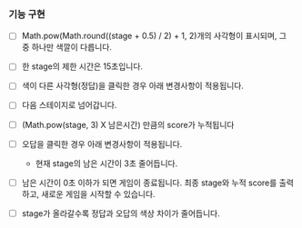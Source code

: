 ### 기능 구현

- [ ] Math.pow(Math.round((stage + 0.5) / 2) + 1, 2)개의 사각형이 표시되며, 그 중 하나만 색깔이 다릅니다.

- [ ] 한 stage의 제한 시간은 15초입니다.

- [ ] 색이 다른 사각형(정답)을 클릭한 경우 아래 변경사항이 적용됩니다.

- [ ] 다음 스테이지로 넘어갑니다.

- [ ] (Math.pow(stage, 3) X 남은시간) 만큼의 score가 누적됩니다

- [ ] 오답을 클릭한 경우 아래 변경사항이 적용됩니다.

  - 현재 stage의 남은 시간이 3초 줄어듭니다.

- [ ] 남은 시간이 0초 이하가 되면 게임이 종료됩니다. 최종 stage와 누적 score를 출력하고, 새로운 게임을 시작할 수 있습니다.

- [ ] stage가 올라갈수록 정답과 오답의 색상 차이가 줄어듭니다.
